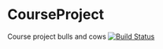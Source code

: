 # CourseProject
Course project bulls and cows
[![Build Status](https://travis-ci.com/TsvyakhVova/CourseProject.svg?branch=develop)](https://travis-ci.com/TsvyakhVova/CourseProject)
